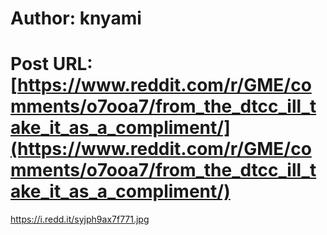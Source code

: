 # Author: knyami
# Post URL: [https://www.reddit.com/r/GME/comments/o7ooa7/from_the_dtcc_ill_take_it_as_a_compliment/](https://www.reddit.com/r/GME/comments/o7ooa7/from_the_dtcc_ill_take_it_as_a_compliment/)


https://i.redd.it/syjph9ax7f771.jpg